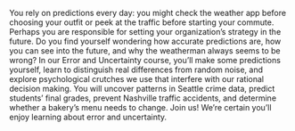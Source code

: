You rely on predictions every day: you might check the weather app before choosing your outfit or peek at the traffic before starting your commute. Perhaps you are responsible for setting your organization’s strategy in the future. Do you find yourself wondering how accurate predictions are, how you can see into the future, and why the weatherman always seems to be wrong? In our Error and Uncertainty course, you’ll make some predictions yourself, learn to distinguish real differences from random noise, and explore psychological crutches we use that interfere with our rational decision making. You will uncover patterns in Seattle crime data, predict students’ final grades, prevent Nashville traffic accidents, and determine whether a bakery’s menu needs to change. Join us! We’re certain you’ll enjoy learning about error and uncertainty.
